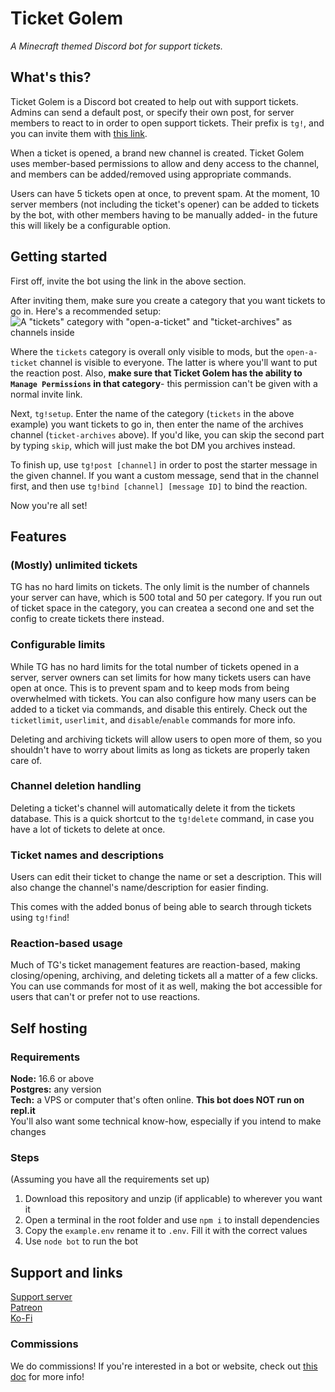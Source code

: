 # Ticket Golem
*A Minecraft themed Discord bot for support tickets.*

## What's this?
Ticket Golem is a Discord bot created to help out with support tickets. Admins can send a default post, or specify their own post, for server members to react to in order to open support tickets. Their prefix is `tg!`, and you can invite them with [this link](https://discordapp.com/api/oauth2/authorize?client_id=649629984930922506&permissions=60496&scope=bot).

When a ticket is opened, a brand new channel is created. Ticket Golem uses member-based permissions to allow and deny access to the channel, and members can be added/removed using appropriate commands.

Users can have 5 tickets open at once, to prevent spam. At the moment, 10 server members (not including the ticket's opener) can be added to tickets by the bot, with other members having to be manually added- in the future this will likely be a configurable option.

## Getting started
First off, invite the bot using the link in the above section.

After inviting them, make sure you create a category that you want tickets to go in. Here's a recommended setup:
![A "tickets" category with "open-a-ticket" and "ticket-archives" as channels inside](https://cdn.discordapp.com/attachments/613904722398674944/649676171067260928/unknown.png)

Where the `tickets` category is overall only visible to mods, but the `open-a-ticket` channel is visible to everyone. The latter is where you'll want to put the reaction post. Also, **make sure that Ticket Golem has the ability to `Manage Permissions` in that category**- this permission can't be given with a normal invite link.

Next, `tg!setup`. Enter the name of the category (`tickets` in the above example) you want tickets to go in, then enter the name of the archives channel (`ticket-archives` above). If you'd like, you can skip the second part by typing `skip`, which will just make the bot DM you archives instead.

To finish up, use `tg!post [channel]` in order to post the starter message in the given channel. If you want a custom message, send that in the channel first, and then use `tg!bind [channel] [message ID]` to bind the reaction.

Now you're all set!

## Features
### (Mostly) unlimited tickets
TG has no hard limits on tickets. The only limit is the number of channels your server can have, which is 500 total and 50 per category. If you run out of ticket space in the category, you can createa a second one and set the config to create tickets there instead.

### Configurable limits
While TG has no hard limits for the total number of tickets opened in a server, server owners can set limits for how many tickets users can have open at once. This is to prevent spam and to keep mods from being overwhelmed with tickets. You can also configure how many users can be added to a ticket via commands, and disable this entirely. Check out the `ticketlimit`, `userlimit`, and `disable`/`enable` commands for more info.

Deleting and archiving tickets will allow users to open more of them, so you shouldn't have to worry about limits as long as tickets are properly taken care of.

### Channel deletion handling
Deleting a ticket's channel will automatically delete it from the tickets database. This is a quick shortcut to the `tg!delete` command, in case you have a lot of tickets to delete at once.

### Ticket names and descriptions
Users can edit their ticket to change the name or set a description. This will also change the channel's name/description for easier finding.

This comes with the added bonus of being able to search through tickets using `tg!find`!

### Reaction-based usage
Much of TG's ticket management features are reaction-based, making closing/opening, archiving, and deleting tickets all a matter of a few clicks. You can use commands for most of it as well, making the bot accessible for users that can't or prefer not to use reactions.

## Self hosting
### Requirements
**Node:** 16.6 or above  
**Postgres:** any version  
**Tech:** a VPS or computer that's often online. **This bot does NOT run on repl.it**  
You'll also want some technical know-how, especially if you intend to make changes

### Steps
(Assuming you have all the requirements set up)
1. Download this repository and unzip (if applicable) to wherever you want it
2. Open a terminal in the root folder and use `npm i` to install dependencies
3. Copy the `example.env` rename it to `.env`. Fill it with the correct values
4. Use `node bot` to run the bot

## Support and links
[Support server](https://discord.gg/EvDmXGt)  
[Patreon](https://patreon.com/greysdawn)  
[Ko-Fi](https://ko-fi.com/greysdawn)

### Commissions
We do commissions! If you're interested in a bot or website, check out [this doc](https://docs.google.com/document/d/1hvqvqdWj0mpHeNjo_mr2AHF7La32nkp4BDLxO1dvTHw/edit?usp=drivesdk) for more info!
